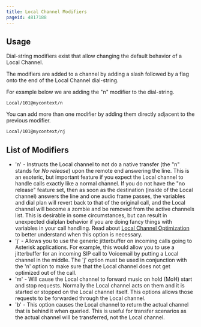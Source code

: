 ```yaml
---
title: Local Channel Modifiers
pageid: 4817188
---
```


## Usage

Dial-string modifiers exist that allow changing the default behavior of a Local Channel.

The modifiers are added to a channel by adding a slash followed by a flag onto the end of the Local Channel dial-string.

For example below we are adding the "n" modifier to the dial-string.

```
Local/101@mycontext/n

```

You can add more than one modifier by adding them directly adjacent to the previous modifier.

```
Local/101@mycontext/nj

```

## List of Modifiers

* 'n' - Instructs the Local channel to not do a native transfer (the "n" stands for *No release*) upon the remote end answering the line. This is an esoteric, but important feature if you expect the Local channel to handle calls exactly like a normal channel. If you do not have the "no release" feature set, then as soon as the destination (inside of the Local channel) answers the line and one audio frame passes, the variables and dial plan will revert back to that of the original call, and the Local channel will become a zombie and be removed from the active channels list. This is desirable in some circumstances, but can result in unexpected dialplan behavior if you are doing fancy things with variables in your call handling. Read about [Local Channel Optimization](../Local-Channel-Optimization) to better understand when this option is necessary.
* 'j' - Allows you to use the generic jitterbuffer on incoming calls going to Asterisk applications. For example, this would allow you to use a jitterbuffer for an incoming SIP call to Voicemail by putting a Local channel in the middle. The 'j' option must be used in conjunction with the 'n' option to make sure that the Local channel does not get optimized out of the call.
* 'm' - Will cause the Local channel to forward music on hold (MoH) start and stop requests. Normally the Local channel acts on them and it is started or stopped on the Local channel itself. This options allows those requests to be forwarded through the Local channel.
* 'b' - This option causes the Local channel to return the actual channel that is behind it when queried. This is useful for transfer scenarios as the actual channel will be transferred, not the Local channel.
